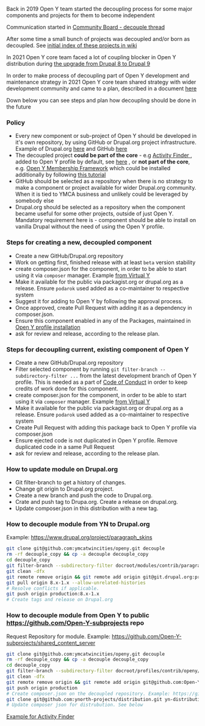 Back in 2019 Open Y team started the decoupling process for some major components and projects for them to become independent

Communication started in  [Community Board - decouple thread](https://community.openymca.org/t/ejecting-modules-from-openy-distro-as-independent-projects/513)

After some time a small bunch of projects was decoupled and/or born as decoupled. See [initial index of these projects in wiki](https://github.com/ymcatwincities/openy/wiki/Decoupled-(-external-)-projects-of-OpenY)

In 2021 Open Y core team faced a lot of coupling blocker in Open Y distribution during [the upgrade from Drupal 8 to Drupal 9](https://github.com/ymcatwincities/openy/milestone/21)

In order to make process of decoupling part of Open Y development and maintenance strategy in 2021 Open Y core team shared strategy with wider development community and came to a plan, described in a document [here](https://docs.google.com/presentation/d/1H09GsUsSdt3RoN7rbKpNv4eihCNos74Y2KCbJBJXRqc/edit?usp=sharing)

Down below you can see steps and plan how decoupling should be done in the future

### Policy

- Every new component or sub-project of Open Y should be developed in it's own repository, by using GitHub or Drupal.org project infrastructure. Example of Drupal.org [here](https://www.drupal.org/project/paragraph_skins) and GitHub [here](https://github.com/ymcatwincities/openy_activity_finder)
- The decoupled project **could be part of the core** - e.g [Activity Finder ](https://github.com/ymcatwincities/openy_activity_finder), added to Open Y profile by default, see [here](https://github.com/ymcatwincities/openy/blob/9.2.8.0/composer.json#L112) , or **not part of the core**, e.g. [Open Y Membership Framework](https://github.com/ymcatwincities/openy_memberships) which could be installed additionally by following [this tutorial](https://github.com/ymcatwincities/openy_memberships/blob/master/README.md#installation)
- GitHub should be selected as a repository when there is no strategy to make a component or project available for wider Drupal.org community. When it is tied to YMCA business and unlikely could be leveraged by somebody else
- Drupal.org should be selected as a repository when the component became useful for some other projects, outside of just Open Y. Mandatory requirement here is - component should be able to install on vanilla Drupal without the need of using the Open Y profile.

### Steps for creating a new, decoupled component

- Create a new GitHub/Drupal.org repository
- Work on getting first, finished release with at least `beta` version stability
- create composer.json for the component, in order to be able to start using it via `composer` manager. Example [from Virtual Y](https://github.com/ymcatwincities/openy_gated_content/blob/1.2.4/composer.json)
- Make it available for the public via packagist.org or drupal.org as a release. Ensure `podarok` used added as a co-maintainer to respective system
- Suggest it for adding to Open Y by following the approval process.
- Once approved, create Pull Request with adding it as a dependency in composer.json.
- Ensure this component enabled in any of the Packages, maintained in [Open Y profile installation](https://github.com/ymcatwincities/openy/blob/9.2.8.0/openy.packages.yml) 
- ask for review and release, according to the release plan.

### Steps for decoupling current, existing component of Open Y

- Create a new GitHub/Drupal.org repository
- Filter selected component by running `git filter-branch --subdirectory-filter ...` from the latest development branch of Open Y profile. This is needed as a part of [Code of Conduct](https://github.com/ymcatwincities/openy/wiki/Open-Y-Code-of-Conduct-and-Best-Practices) in order to keep credits of work done for this component.
- create composer.json for the component, in order to be able to start using it via `composer` manager. Example [from Virtual Y](https://github.com/ymcatwincities/openy_gated_content/blob/1.2.4/composer.json)
- Make it available for the public via packagist.org or drupal.org as a release. Ensure `podarok` used added as a co-maintainer to respective system
- Create Pull Request with adding this package back to Open Y profile via composer.json
- Ensure ejected code is not duplicated in Open Y profile. Remove duplicated code in a same Pull Request
- ask for review and release, according to the release plan.

### How to update module on Drupal.org

* Git filter-branch to get a history of changes.
* Change git origin to Drupal.org project.
* Create a new branch and push the code to Drupal.org.
* Crate and push tag to Drupa.org. Create a release on drupal.org.
* Update composer.json in this distribution with a new tag.

### How to decouple module from YN to Drupal.org
Example: https://www.drupal.org/project/paragraph_skins

```sh
git clone git@github.com:ymcatwincities/openy.git decouple
rm -rf decouple_copy && cp -a decouple decouple_copy
cd decouple_copy
git filter-branch --subdirectory-filter docroot/modules/contrib/paragraph_skins
git clean -dfx
git remote remove origin && git remote add origin git@git.drupal.org:project/paragraph_skins.git
git pull origin 8.x-1.x --allow-unrelated-histories
# Resolve conflicts if applicable.
git push origin production:8.x-1.x
# Create tags and release on Drupal.org
```

### How to decouple module from Open Y to public https://github.com/Open-Y-subprojects repo
Request Repository for module. Example: https://github.com/Open-Y-subprojects/shared_content_server

```sh
git clone git@github.com:ymcatwincities/openy.git decouple
rm -rf decouple_copy && cp -a decouple decouple_copy
cd decouple_copy
git filter-branch --subdirectory-filter docroot/profiles/contrib/openy/modules/custom/SOME_MODULE_HERE
git clean -dfx
git remote remove origin && git remote add origin git@github.com:Open-Y-subprojects/SOME_MODULE_HERE.git
git push origin production
# Create composer.json on the decoupled repository. Example: https://github.com/ymcatwincities/openy_activity_finder/blob/4.x/composer.json
git clone git@github.com:ynorth-projects/distribution.git yn-distribution
# Update composer json for distrubution. See below
```
[Example for Activity Finder](https://github.com/ymcatwincities/openy/pull/2288/files#diff-d2ab9925cad7eac58e0ff4cc0d251a937ecf49e4b6bf57f8b95aab76648a9d34R111)
